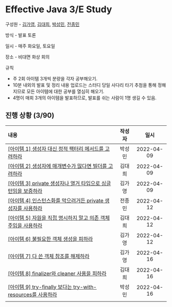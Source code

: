 # **Effective Java 3/E Study**

구성원 - [김가영](https://github.com/KimGaYeong), [김대희](https://github.com/fabiano77), [박성민](https://github.com/seongminP98), [전종민](https://github.com/wakkpu)

방식 - 발표 토론

일시 - 매주 화요일, 토요일

장소 - 비대면 화상 회의

규칙 
- 주 2회 아이템 3개씩 분량을 각자 공부해오기.
- 10분 내외의 발표 및 정리 내용 업로드는 스터디 당일 사다리 타기 추첨을 통해 정해지므로 모든 아이템에 대한 공부를 열심히 해오기.
- 4명이 매회 3개의 아이템을 발표하므로, 발표를 쉬는 사람이 1명 생길 수 있음.
## 진행 상황 (3/90)
| 내용 | 작성자 |      일시      |
| :--- | :---: | :------------: |
| [[아이템 1] 생성자 대신 정적 팩터리 메서드를 고려하라](https://github.com/cs-breaker/Effective-Java/blob/main/Chapter2/20220409-ITEM-1.md) | 박성민 | 2022-04-09 |
| [[아이템 2] 생성자에 매개변수가 많다면 빌더를 고려하라](https://github.com/cs-breaker/Effective-Java/blob/main/Chapter2/20220409-ITEM-2.md) | 김대희 | 2022-04-09 |
| [[아이템 3] private 생성자나 열거 타입으로 싱글턴임을 보증하라](https://github.com/cs-breaker/Effective-Java/blob/main/Chapter2/20220409-ITEM-3.md) | 김가영 |  2022-04-09|
| [[아이템 4] 인스턴스화를 막으려거든 private 생성자를 사용하라](https://github.com/cs-breaker/Effective-Java/blob/main/Chapter2/20220412-ITEM-4.md) | 전종민 |  2022-04-12  |
| [[아이템 5] 자원을 직접 명시하지 말고 의존 객체 주입을 사용하라](https://github.com/cs-breaker/Effective-Java/blob/main/Chapter2/20220412-ITEM-5.md) | 김대희 | 2022-04-12 |
| [[아이템 6] 불필요한 객체 생성을 피하라](https://github.com/cs-breaker/Effective-Java/blob/main/Chapter2/20220412-ITEM-6.md) | 김가영 | 2022-04-12 |
| [[아이템 7] 다 쓴 객체 참조를 해제하라](https://github.com/cs-breaker/Effective-Java/blob/main/Chapter2/20220416-ITEM-7.md) | 김가영 | 2022-04-16 |
| [[아이템 8] finalizer와 cleaner 사용을 피하라](https://github.com/cs-breaker/Effective-Java/blob/main/Chapter2/20220416-ITEM-8.md) | 김대희 | 2022-04-16 |
| [[아이템 9] try-finally 보다는 try-with-resources를 사용하라](https://github.com/cs-breaker/Effective-Java/blob/main/Chapter2/20220416-ITEM-9.md) | 박성민 | 2022-04-16 |
|  |  |  |


